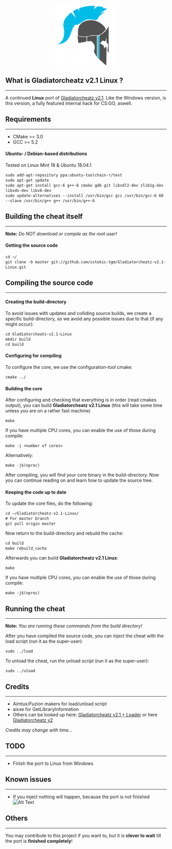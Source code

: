 <p align="center"><img src="./gladz_logo.png" /></p>

## What is Gladiatorcheatz v2.1 Linux ?
---
A continued **Linux** port of [Gladiatorcheatz v2.1](https://github.com/sstokic-tgm/Gladiatorcheatz-v2.1).
Like the Windows version, is this version, a fully featured internal hack for CS:GO, aswell.

## Requirements
---
- CMake >= 3.0
- GCC >= 5.2

#### Ubuntu- / Debian-based distributions
Tested on Linux Mint 18 & Ubuntu 18.04.1
```
sudo add-apt-repository ppa:ubuntu-toolchain-r/test
sudo apt-get update
sudo apt-get install gcc-6 g++-6 cmake gdb git libsdl2-dev zlib1g-dev libxdo-dev libv8-dev
sudo update-alternatives --install /usr/bin/gcc gcc /usr/bin/gcc-6 60 --slave /usr/bin/g++ g++ /usr/bin/g++-6
```

## Building the cheat itself
---
**Note:** _Do NOT download or compile as the root user!_
#### Getting the source code
```
cd ~/
git clone -b master git://github.com/sstokic-tgm/Gladiatorcheatz-v2.1-Linux.git
```

## Compiling the source code
---
#### Creating the build-directory
To avoid issues with updates and colliding source builds, we create a specific build-directory, so we avoid any possible issues due to that (if any might occur):
```
cd Gladiatorcheatz-v2.1-Linux
mkdir build
cd build
```

#### Configuring for compiling
To configure the core, we use the configuration-tool cmake:
```
cmake ../
```

#### Building the core
After configuring and checking that everything is in order (read cmakes output), you can build **Gladiatorcheatz v2.1 Linux** (this will take some time unless you are on a rather fast machine)
```
make
```
If you have multiple CPU cores, you can enable the use of those during compile:
```
make -j <number of cores>
```
Alternatively:
```
make -j$(nproc)
```
After compiling, you will find your core binary in the build-directory. Now you can continue reading on and learn how to update the source tree.

#### Keeping the code up to date
To update the core files, do the following:
```
cd ~/Gladiatorcheatz-v2.1-Linux/
# For master branch
git pull origin master
```
Now return to the build-directory and rebuild the cache:
```
cd build
make rebuild_cache
```
Afterwards you can build **Gladiatorcheatz v2.1 Linux**:
```
make
```
If you have multiple CPU cores, you can enable the use of those during compile:
```
make -j$(nproc)
```

## Running the cheat
---
**Note:** _You are running these commands from the build directory!_    

After you have compiled the source code, you can inject the cheat with the load script (run it as the super-user):
```
sudo ../load
```
To unload the cheat, run the unload script (run it as the super-user):
```
sudo ../uload
```

## Credits
---
- Aimtux/Fuzion makers for load/unload script
- aixxe for GetLibraryInformation
- Others can be looked up here: [Gladiatorcheatz v2.1 + Loader](https://www.unknowncheats.me/forum/cs-go-releases/279588-gladiatorcheatz-v2-1-loader.html) or here [Gladiatorcheatz v2](https://www.unknowncheats.me/forum/cs-go-releases/253335-gladiatorcheatz-v2.html)

_Credits may change with time..._

## TODO
---
- Finish the port to Linux from Windows

## Known issues
---
- If you inject nothing will happen, because the port is not finished ![Alt Text](https://media.giphy.com/media/EQ88Jp6w0yEu2II7uu/giphy.gif)

## Others
---
You may contribute to this project if you want to, but it is **clever to wait** till the port is **finished completely**!
